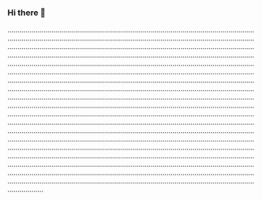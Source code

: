 ### Hi there 👋

......................................................................................................................................................................................................................................................................................................................................................................................................................................................................................................................................................................................................................................................................................................................................................................................................................................................................................................................................................................................................................................................................................................................................................................................................................................................................................................................................................................................................................................................................................................................................................................................................................................................................................................................................................................................................................................................................................................................................................................................................................................................................................................................................................................................................................................................................................................................................................................................................................................................................